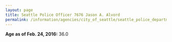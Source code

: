 ```yaml
---
layout: page
title: Seattle Police Officer 7676 Jason A. Alvord
permalink: /information/agencies/city_of_seattle/seattle_police_department/copbook/7676/
---
```


**Age as of Feb. 24, 2016:** 36.0
